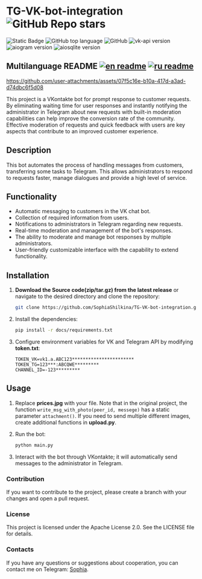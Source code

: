 # TG-VK-bot-integration ![GitHub Repo stars](https://img.shields.io/github/stars/SophiaShilkina/TG-VK-bot-integration)

![Static Badge](https://img.shields.io/badge/SophiaShilkina-TG--VK--bot--integration-TG--VK--bot--integration)
![GitHub top language](https://img.shields.io/github/languages/top/SophiaShilkina/TG-VK-bot-integration)
![GitHub](https://img.shields.io/github/license/SophiaShilkina/TG-VK-bot-integration)
![vk-api version](https://img.shields.io/badge/vk--api-11.9.9-8a2be2)
![aiogram version](https://img.shields.io/badge/aiogram-3.17.0-ff970f)
![aiosqlite version](https://img.shields.io/badge/aiosqlite-0.20.0-9f8200)

## Multilanguage README [![en readme](https://img.shields.io/badge/lang-en-en)](https://github.com/SophiaShilkina/TG-VK-bot-integration/blob/master/docs/README.EN.md) [![ru readme](https://img.shields.io/badge/lang-ru-ff6347)](https://github.com/SophiaShilkina/TG-VK-bot-integration/blob/master/docs/README.md)

https://github.com/user-attachments/assets/07f5c16e-b10a-417d-a3ad-d74dbc6f5d08

This project is a VKontakte bot for prompt response to customer requests. By eliminating waiting 
time for user responses and instantly notifying the administrator in Telegram about new requests 
with built-in moderation capabilities can help improve the conversion rate of the community. Effective 
moderation of requests and quick feedback with users are key aspects that contribute to an improved 
customer experience.

## Description

This bot automates the process of handling messages from customers, transferring some tasks to 
Telegram. This allows administrators to respond to requests faster, manage dialogues and provide 
a high level of service.

## Functionality

- Automatic messaging to customers in the VK chat bot.
- Collection of required information from users.
- Notifications to administrators in Telegram regarding new requests.
- Real-time moderation and management of the bot's responses.
- The ability to moderate and manage bot responses by multiple administrators.
- User-friendly customizable interface with the capability to extend functionality.

## Installation

1. **Download the Source code(zip/tar.gz) from the latest release** or navigate 
to the desired directory and clone the repository:
   ```bash
   git clone https://github.com/SophiaShilkina/TG-VK-bot-integration.git
   
2. Install the dependencies:
   ```bash
   pip install -r docs/requirements.txt
   ```
   
3. Configure environment variables for VK and Telegram API by modifying **token.txt**:
   ```copy
   TOKEN_VK=vk1.a.ABC123***********************
   TOKEN_TG=123***:ABCQWE*********
   CHANNEL_ID=-123*********
   ```
   
## Usage

1. Replace **prices.jpg** with your file. Note that in the original project, the function
`write_msg_with_photo(peer_id, messege)` has a static parameter `attachment()`. 
If you need to send multiple different images, create additional functions in **upload.py**.


2. Run the bot:
   ```bash
   python main.py
   ```
3. Interact with the bot through VKontakte; it will automatically send messages to the 
administrator in Telegram.

### Contribution

If you want to contribute to the project, please create a branch with your changes 
and open a pull request.

### License

This project is licensed under the Apache License 2.0. See the LICENSE file for details.

### Contacts

If you have any questions or suggestions about cooperation, you can contact me on Telegram: 
[Sophia](https://t.me/ShilkinaSK).